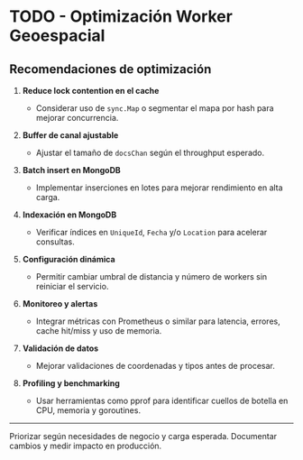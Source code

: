 # TODO - Optimización Worker Geoespacial

## Recomendaciones de optimización

1. **Reduce lock contention en el cache**
   - Considerar uso de `sync.Map` o segmentar el mapa por hash para mejorar concurrencia.

2. **Buffer de canal ajustable**
   - Ajustar el tamaño de `docsChan` según el throughput esperado.

3. **Batch insert en MongoDB**
   - Implementar inserciones en lotes para mejorar rendimiento en alta carga.

4. **Indexación en MongoDB**
   - Verificar índices en `UniqueId`, `Fecha` y/o `Location` para acelerar consultas.

5. **Configuración dinámica**
   - Permitir cambiar umbral de distancia y número de workers sin reiniciar el servicio.

6. **Monitoreo y alertas**
   - Integrar métricas con Prometheus o similar para latencia, errores, cache hit/miss y uso de memoria.

7. **Validación de datos**
   - Mejorar validaciones de coordenadas y tipos antes de procesar.

8. **Profiling y benchmarking**
   - Usar herramientas como pprof para identificar cuellos de botella en CPU, memoria y goroutines.

---

Priorizar según necesidades de negocio y carga esperada. Documentar cambios y medir impacto en producción.
